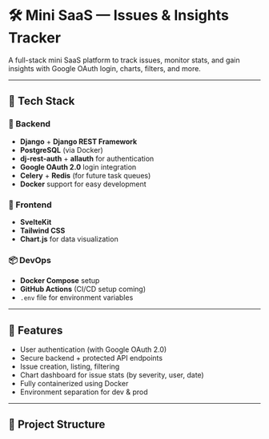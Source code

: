 # 🛠️ Mini SaaS — Issues & Insights Tracker

A full-stack mini SaaS platform to track issues, monitor stats, and gain insights with Google OAuth login, charts, filters, and more.

---

## 🚀 Tech Stack

### 🔧 Backend
- **Django** + **Django REST Framework**
- **PostgreSQL** (via Docker)
- **dj-rest-auth** + **allauth** for authentication
- **Google OAuth 2.0** login integration
- **Celery** + **Redis** (for future task queues)
- **Docker** support for easy development

### 🎨 Frontend
- **SvelteKit**
- **Tailwind CSS**
- **Chart.js** for data visualization

### 📦 DevOps
- **Docker Compose** setup
- **GitHub Actions** (CI/CD setup coming)
- `.env` file for environment variables

---

## 🔐 Features

- User authentication (with Google OAuth 2.0)
- Secure backend + protected API endpoints
- Issue creation, listing, filtering
- Chart dashboard for issue stats (by severity, user, date)
- Fully containerized using Docker
- Environment separation for dev & prod

---

## 🧪 Project Structure

